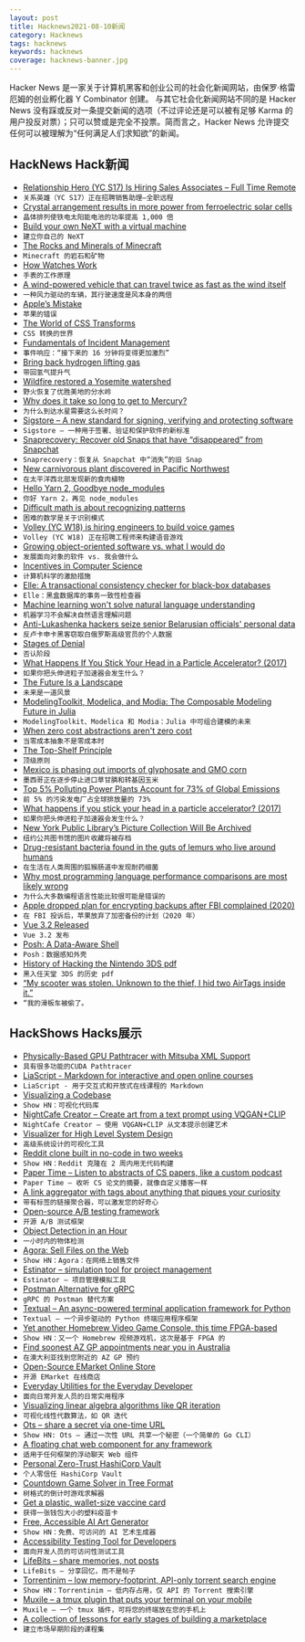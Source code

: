 ```yaml
---
layout: post
title: Hacknews2021-08-10新闻
category: Hacknews
tags: hacknews
keywords: hacknews
coverage: hacknews-banner.jpg
---
```


Hacker News 是一家关于计算机黑客和创业公司的社会化新闻网站，由保罗·格雷厄姆的创业孵化器 Y Combinator 创建。
与其它社会化新闻网站不同的是 Hacker News 没有踩或反对一条提交新闻的选项（不过评论还是可以被有足够 Karma 的用户投反对票）；只可以赞或是完全不投票。简而言之，Hacker News 允许提交任何可以被理解为“任何满足人们求知欲”的新闻。

## HackNews Hack新闻


- [Relationship Hero (YC S17) Is Hiring Sales Associates – Full Time Remote](https://relationshiphero.com/careers?role=salesAssociate)
- `关系英雄（YC S17）正在招聘销售助理–全职远程`
- [Crystal arrangement results in more power from ferroelectric solar cells](https://www.pv-magazine.com/2021/08/04/crystal-arrangement-results-in-1000x-more-power-from-ferroelectric-solar-cells/)
- `晶体排列使铁电太阳能电池的功率提高 1,000 倍`
- [Build your own NeXT with a virtual machine](https://learn.adafruit.com/build-your-own-next-with-a-virtual-machine?view=all)
- `建立你自己的 NeXT`
- [The Rocks and Minerals of Minecraft](https://www.mindat.org/a/minecraft)
- `Minecraft 的岩石和矿物`
- [How Watches Work](https://www.fratellowatches.com/how-watches-work-what-is-an-automatic-watch-and-what-different-types-of-winding-weights-are-there/)
- `手表的工作原理`
- [A wind-powered vehicle that can travel twice as fast as the wind itself](https://www.businessinsider.com/youtuber-won-10000-bet-with-physicist-over-wind-powered-vehicle-2021-7)
- `一种风力驱动的车辆，其行驶速度是风本身的两倍`
- [Apple’s Mistake](https://stratechery.com/2021/apples-mistake/)
- `苹果的错误`
- [The World of CSS Transforms](https://www.joshwcomeau.com/css/transforms/)
- `CSS 转换的世界`
- [Fundamentals of Incident Management](https://bitfieldconsulting.com/blog/got-game-secrets-of-great-incident-management)
- `事件响应：“接下来的 16 分钟将变得更加激烈”`
- [Bring back hydrogen lifting gas](https://www.thecgo.org/news/bring-back-hydrogen-lifting-gas/)
- `带回氢气提升气`
- [Wildfire restored a Yosemite watershed](https://news.berkeley.edu/2021/08/09/how-wildfire-restored-a-yosemite-watershed/)
- `野火恢复了优胜美地的分水岭`
- [Why does it take so long to get to Mercury?](https://www.esa.int/Science_Exploration/Space_Science/BepiColombo/Why_does_it_take_so_long_to_get_to_Mercury)
- `为什么到达水星需要这么长时间？`
- [Sigstore – A new standard for signing, verifying and protecting software](https://sigstore.dev)
- `Sigstore – 一种用于签署、验证和保护软件的新标准`
- [Snaprecovery: Recover old Snaps that have “disappeared” from Snapchat](https://github.com/sdushantha/snaprecovery)
- `Snaprecovery：恢复从 Snapchat 中“消失”的旧 Snap`
- [New carnivorous plant discovered in Pacific Northwest](https://www.npr.org/2021/08/09/1026091196/this-sweet-white-flower-is-actually-a-sneaky-carnivore-scientists-discovered)
- `在太平洋西北部发现新的食肉植物`
- [Hello Yarn 2, Goodbye node_modules](https://freddixx.medium.com/hello-yarn-2-goodbye-node-modules-21d97afc1a75)
- `你好 Yarn 2，再见 node_modules`
- [Difficult math is about recognizing patterns](https://get21stnight.com/2021/08/09/difficult-math-is-about-recognizing-patterns-lessons-from-jeff-bezos/)
- `困难的数学是关于识别模式`
- [Volley (YC W18) is hiring engineers to build voice games](https://jobs.lever.co/volleythat/5200aeb9-5c55-4490-a92f-1a663d0d8c49)
- `Volley (YC W18) 正在招聘工程师来构建语音游戏`
- [Growing object-oriented software vs. what I would do](https://dpc.pw/growing-object-oriented-software-vs-what-i-would-do)
- `发展面向对象的软件 vs. 我会做什么`
- [Incentives in Computer Science](http://www.cs.columbia.edu/~tr/s20/s20.html)
- `计算机科学的激励措施`
- [Elle: A transactional consistency checker for black-box databases](https://github.com/jepsen-io/elle)
- `Elle：黑盒数据库的事务一致性检查器`
- [Machine learning won't solve natural language understanding](https://thegradient.pub/machine-learning-wont-solve-the-natural-language-understanding-challenge/)
- `机器学习不会解决自然语言理解问题`
- [Anti-Lukashenka hackers seize senior Belarusian officials' personal data](https://en.currenttime.tv/a/seeking-change-anti-lukashenka-hackers-seize-senior-belarusian-officials-personal-data-/31392092.html)
- `反卢卡申卡黑客窃取白俄罗斯高级官员的个人数据`
- [Stages of Denial](https://beyondloom.com/blog/denial.html)
- `否认阶段`
- [What Happens If You Stick Your Head in a Particle Accelerator? (2017)](https://www.theatlantic.com/science/archive/2017/01/what-happens-when-you-stick-your-head-in-a-particle-accelerator/512927/)
- `如果你把头伸进粒子加速器会发生什么？ `
- [The Future Is a Landscape](https://www.ecosophia.net/the-future-is-a-landscape/)
- `未来是一道风景`
- [ModelingToolkit, Modelica, and Modia: The Composable Modeling Future in Julia](http://www.stochasticlifestyle.com/modelingtoolkit-modelica-and-modia-the-composable-modeling-future-in-julia/)
- `ModelingToolkit、Modelica 和 Modia：Julia 中可组合建模的未来`
- [When zero cost abstractions aren't zero cost](https://blog.polybdenum.com/2021/08/09/when-zero-cost-abstractions-aren-t-zero-cost.html)
- `当零成本抽象不是零成本时`
- [The Top-Shelf Principle](https://listed.to/@mo/4733/the-top-shelf-principle)
- `顶级原则`
- [Mexico is phasing out imports of glyphosate and GMO corn](https://thecounter.org/mexico-phaseout-glyphosate-genetically-engineered-corn-united-states/)
- `墨西哥正在逐步停止进口草甘膦和转基因玉米`
- [Top 5% Polluting Power Plants Account for 73% of Global Emissions](https://oilprice.com/Latest-Energy-News/World-News/Top-5-Polluting-Power-Plants-Account-For-73-Of-Global-Emissions.html)
- `前 5% 的污染发电厂占全球排放量的 73%`
- [What happens if you stick your head in a particle accelerator? (2017)](https://aeon.co/ideas/why-we-can-stop-worrying-and-love-the-particle-accelerator)
- `如果你把头伸进粒子加速器会发生什么？ `
- [New York Public Library’s Picture Collection Will Be Archived](https://www.nytimes.com/2021/08/03/arts/design/new-york-public-library-picture-collection.html)
- `纽约公共图书馆的图片收藏将被存档`
- [Drug-resistant bacteria found in the guts of lemurs who live around humans](https://today.duke.edu/2021/08/drug-resistant-bacteria-found-guts-lemurs-who-live-around-humans)
- `在生活在人类周围的狐猴肠道中发现耐药细菌`
- [Why most programming language performance comparisons are most likely wrong](https://nibblestew.blogspot.com/2021/02/why-most-programming-language.html?m=1)
- `为什么大多数编程语言性能比较很可能是错误的`
- [Apple dropped plan for encrypting backups after FBI complained (2020)](https://www.reuters.com/article/us-apple-fbi-icloud-exclusive-idUSKBN1ZK1CT)
- `在 FBI 投诉后，苹果放弃了加密备份的计划（2020 年）`
- [Vue 3.2 Released](https://blog.vuejs.org/posts/vue-3.2.html)
- `Vue 3.2 发布`
- [Posh: A Data-Aware Shell](https://www.micahlerner.com/2021/08/07/posh-a-data-aware-shell.html)
- `Posh：数据感知外壳`
- [History of Hacking the Nintendo 3DS pdf](https://courses.csail.mit.edu/6.857/2019/project/20-Chau-Ko-Tang.pdf)
- `黑入任天堂 3DS 的历史 pdf`
- [“My scooter was stolen. Unknown to the thief, I hid two AirTags inside it.”](https://twitter.com/dguido/status/1424921645483966466)
- `“我的滑板车被偷了。`


## HackShows Hacks展示

- [ Physically-Based GPU Pathtracer with Mitsuba XML Support](https://github.com/jan-van-bergen/GPU-Pathtracer)
- `具有很多功能的CUDA Pathtracer`
- [ LiaScript - Markdown for interactive and open online courses](https://liascript.github.io)
- `LiaScript - 用于交互式和开放式在线课程的 Markdown`
- [ Visualizing a Codebase](https://octo.github.com/projects/repo-visualization)
- `Show HN：可视化代码库`
- [ NightCafe Creator – Create art from a text prompt using VQGAN+CLIP](https://creator.nightcafe.studio/text-to-image-art)
- `NightCafe Creator – 使用 VQGAN+CLIP 从文本提示创建艺术`
- [ Visualizer for High Level System Design](https://honzaap.github.io/Systemizer)
- `高级系统设计的可视化工具`
- [ Reddit clone built in no-code in two weeks](http://reggit.bubbleapps.io/)
- `Show HN：Reddit 克隆在 2 周内用无代码构建`
- [ Paper Time – Listen to abstracts of CS papers, like a custom podcast](https://papertime.app)
- `Paper Time – 收听 CS 论文的摘要，就像自定义播客一样`
- [ A link aggregator with tags about anything that piques your curiosity](https://sic.pm/)
- `带有标签的链接聚合器，可以激发您的好奇心`
- [ Open-source A/B testing framework](https://github.com/growthbook/growthbook)
- `开源 A/B 测试框架`
- [ Object Detection in an Hour](https://www.strayrobots.io/blog/object-detection-in-an-hour)
- `一小时内的物体检测`
- [ Agora: Sell Files on the Web](http://agora.download/files/blog/mvp.html)
- `Show HN：Agora：在网络上销售文件`
- [ Estinator – simulation tool for project management](https://estinator.com)
- `Estinator – 项目管理模拟工具`
- [ Postman Alternative for gRPC](https://kreya.app)
- `gRPC 的 Postman 替代方案`
- [ Textual – An async-powered terminal application framework for Python](https://github.com/willmcgugan/textual/blob/main/README.md)
- `Textual – 一个异步驱动的 Python 终端应用程序框架`
- [ Yet another Homebrew Video Game Console, this time FPGA-based](https://internalregister.github.io/2021/08/08/Another-Homebrew-Console.html)
- `Show HN：又一个 Homebrew 视频游戏机，这次是基于 FPGA 的`
- [ Find soonest AZ GP appointments near you in Australia](https://gpvaccinesearch.com/)
- `在澳大利亚找到您附近的 AZ GP 预约`
- [ Open-Source EMarket Online Store](https://github.com/musicman3/eMarket)
- `开源 EMarket 在线商店`
- [ Everyday Utilities for the Everyday Developer](https://www.dev-utils.app/)
- `面向日常开发人员的日常实用程序`
- [ Visualizing linear algebra algorithms like QR iteration](https://github.com/ogogmad/la-vis)
- `可视化线性代数算法，如 QR 迭代`
- [ Ots – share a secret via one-time URL](https://github.com/sniptt-official/ots)
- `Show HN: Ots – 通过一次性 URL 共享一个秘密（一个简单的 Go CLI）`
- [ A floating chat web component for any framework](https://github.com/mishushakov/floating-chat)
- `适用于任何框架的浮动聊天 Web 组件`
- [ Personal Zero-Trust HashiCorp Vault](https://github.com/eidam/personal-zero-trust-hashicorp-vault)
- `个人零信任 HashiCorp Vault`
- [ Countdown Game Solver in Tree Format](https://countdown-solver.vercel.app/)
- `树格式的倒计时游戏求解器`
- [ Get a plastic, wallet-size vaccine card](https://vaxcard.com)
- `获得一张钱包大小的塑料疫苗卡`
- [ Free, Accessible AI Art Generator](https://colab.research.google.com/drive/1n_xrgKDlGQcCF6O-eL3NOd_x4NSqAUjK)
- `Show HN：免费、可访问的 AI 艺术生成器`
- [ Accessibility Testing Tool for Developers](https://chrome.google.com/webstore/detail/aria-devtools/dneemiigcbbgbdjlcdjjnianlikimpck)
- `面向开发人员的可访问性测试工具`
- [ LifeBits – share memories, not posts](https://lifebits.app)
- `LifeBits – 分享回忆，而不是帖子`
- [ Torrentinim – low memory-footprint, API-only torrent search engine](https://github.com/sergiotapia/torrentinim)
- `Show HN：Torrentinim – 低内存占用，仅 API 的 Torrent 搜索引擎`
- [ Muxile – a tmux plugin that puts your terminal on your mobile](https://github.com/bjesus/muxile)
- `Muxile – 一个 tmux 插件，可将您的终端放在您的手机上`
- [ A collection of lessons for early stages of building a marketplace](https://themarketplace.guide/)
- `建立市场早期阶段的课程集`

